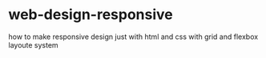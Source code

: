 # web-design-responsive

how to make responsive design just with html and css with grid and flexbox layoute system
